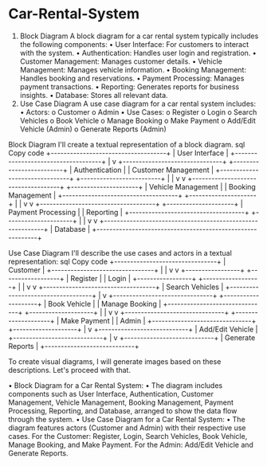 # Car-Rental-System


1. Block Diagram
A block diagram for a car rental system typically includes the following components:
•	User Interface: For customers to interact with the system.
•	Authentication: Handles user login and registration.
•	Customer Management: Manages customer details.
•	Vehicle Management: Manages vehicle information.
•	Booking Management: Handles booking and reservations.
•	Payment Processing: Manages payment transactions.
•	Reporting: Generates reports for business insights.
•	Database: Stores all relevant data.
2. Use Case Diagram
A use case diagram for a car rental system includes:
•	Actors:
o	Customer
o	Admin
•	Use Cases:
o	Register
o	Login
o	Search Vehicles
o	Book Vehicle
o	Manage Booking
o	Make Payment
o	Add/Edit Vehicle (Admin)
o	Generate Reports (Admin)










Block Diagram
I'll create a textual representation of a block diagram.
sql
Copy code
+------------------------------------+
|          User Interface            |
+------------------------------------+
                |
                v
+-------------------------------+    +-------------------------+
|         Authentication        |    |     Customer Management  |
+-------------------------------+    +-------------------------+
                |                                    |
                v                                    v
+------------------------------------+   +---------------------+
|         Vehicle Management         |   |  Booking Management |
+------------------------------------+   +---------------------+
                |                                    |
                v                                    v
+------------------------------------+   +---------------------+
|         Payment Processing         |   |      Reporting      |
+------------------------------------+   +---------------------+
                |                                    |
                v                                    v
+-----------------------------------------------------------+
|                       Database                            |
+-----------------------------------------------------------+































Use Case Diagram
I'll describe the use cases and actors in a textual representation:
sql
Copy code
        +--------------------------------+
        |         Customer               |
        +--------------------------------+
               |            |
               v            v
+-----------------+   +------------------+
|  Register       |   |    Login         |
+-----------------+   +------------------+
               |            |
               v            v
+-----------------------------------+
|        Search Vehicles            |
+-----------------------------------+
               |
               v
+-------------------------------+   +--------------------+
|        Book Vehicle           |   |  Manage Booking    |
+-------------------------------+   +--------------------+
               |                                |
               v                                v
+-------------------------------+   +--------------------+
|        Make Payment           |   |  Admin             |
+-------------------------------+   +--------------------+
                                                |
                                                v
                                  +----------------------------+
                                  |  Add/Edit Vehicle          |
                                  +----------------------------+
                                                |
                                                v
                                  +----------------------------+
                                  |  Generate Reports          |
                                  +----------------------------+


To create visual diagrams, I will generate images based on these descriptions. Let's proceed with that.
 
 
•  Block Diagram for a Car Rental System:
•	The diagram includes components such as User Interface, Authentication, Customer Management, Vehicle Management, Booking Management, Payment Processing, Reporting, and Database, arranged to show the data flow through the system.
•  Use Case Diagram for a Car Rental System:
•	The diagram features actors (Customer and Admin) with their respective use cases. For the Customer: Register, Login, Search Vehicles, Book Vehicle, Manage Booking, and Make Payment. For the Admin: Add/Edit Vehicle and Generate Reports.

